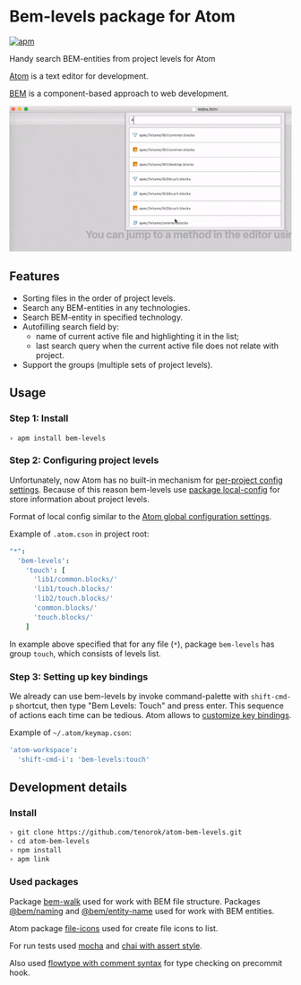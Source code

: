 # Bem-levels package for Atom

[![apm](https://img.shields.io/apm/v/bem-levels.svg?style=flat-square)](https://atom.io/packages/bem-levels)

Handy search BEM-entities from project levels for Atom

[Atom](https://atom.io/) is a text editor for development.

[BEM](https://en.bem.info) is a component-based approach to web development.

![Bem-levels in action](https://github.com/tenorok/atom-bem-levels/raw/master/preview.gif)

## Features

* Sorting files in the order of project levels.
* Search any BEM-entities in any technologies.
* Search BEM-entity in specified technology.
* Autofilling search field by:
  * name of current active file and highlighting it in the list;
  * last search query when the current active file does not relate with project.
* Support the groups (multiple sets of project levels).

## Usage

### Step 1: Install

```
› apm install bem-levels
```

### Step 2: Configuring project levels

Unfortunately, now Atom has no built-in mechanism for [per-project config settings](https://github.com/atom/atom/issues/5168). Because of this reason bem-levels use [package local-config](https://atom.io/packages/local-config) for store information about project levels.

Format of local config similar to the [Atom global configuration settings](http://flight-manual.atom.io/using-atom/sections/basic-customization/#global-configuration-settings).

Example of `.atom.cson` in project root:

```cson
"*":
  'bem-levels':
    'touch': [
      'lib1/common.blocks/'
      'lib1/touch.blocks/'
      'lib2/touch.blocks/'
      'common.blocks/'
      'touch.blocks/'
    ]
```

In example above specified that for any file (`*`), package `bem-levels` has group `touch`, which consists of levels list.

### Step 3: Setting up key bindings

We already can use bem-levels by invoke command-palette with `shift-cmd-p` shortcut, then type "Bem Levels: Touch" and press enter. This sequence of actions each time can be tedious. Atom allows to [customize key bindings](http://flight-manual.atom.io/using-atom/sections/basic-customization/#customizing-keybindings).

Example of `~/.atom/keymap.cson`:
```cson
'atom-workspace':
  'shift-cmd-i': 'bem-levels:touch'
```

## Development details

### Install

```
› git clone https://github.com/tenorok/atom-bem-levels.git
› cd atom-bem-levels
› npm install
› apm link
```

### Used packages

Package [bem-walk](https://github.com/bem-sdk/bem-walk) used for work with BEM file structure. Packages [@bem/naming](https://github.com/bem-sdk/bem-naming) and [@bem/entity-name](https://github.com/bem-sdk/bem-entity-name) used for work with BEM entities.

Atom package [file-icons](https://atom.io/packages/file-icons) used for create file icons to list.

For run tests used [mocha](https://mochajs.org) and [chai with assert style](http://chaijs.com/api/assert/).

Also used [flowtype with comment syntax](https://flowtype.org/blog/2015/02/20/Flow-Comments.html) for type checking on precommit hook.
